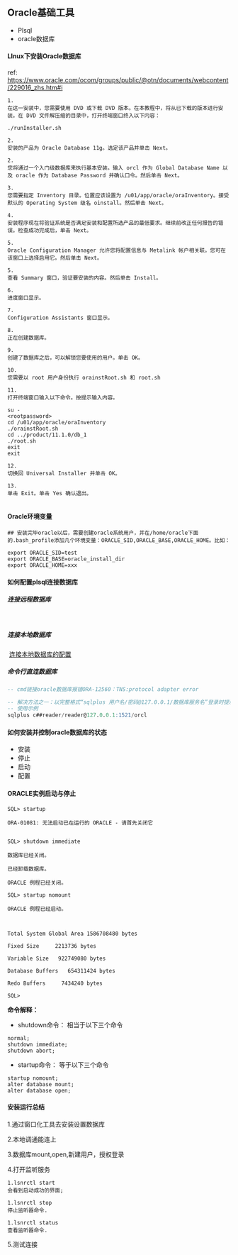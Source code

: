 ## Oracle基础工具

* Plsql
* oracle数据库



#### LInux下安装Oracle数据库

ref: https://www.oracle.com/ocom/groups/public/@otn/documents/webcontent/229016_zhs.htm#i

```shell
1.	
在这一安装中，您需要使用 DVD 或下载 DVD 版本。在本教程中，将从已下载的版本进行安装。在 DVD 文件解压缩的目录中，打开终端窗口终入以下内容：

./runInstaller.sh 

2.	
安装的产品为 Oracle Database 11g。选定该产品并单击 Next。

2.	
您将通过一个入门级数据库来执行基本安装。输入 orcl 作为 Global Database Name 以及 oracle 作为 Database Password 并确认口令。然后单击 Next。

3.	
您需要指定 Inventory 目录。位置应该设置为 /u01/app/oracle/oraInventory。接受默认的 Operating System 级名 oinstall。然后单击 Next。

4.	
安装程序现在将验证系统是否满足安装和配置所选产品的最低要求。继续前改正任何报告的错误。检查成功完成后，单击 Next。

5.	
Oracle Configuration Manager 允许您将配置信息与 Metalink 帐户相关联。您可在该窗口上选择启用它。然后单击 Next。

5.	
查看 Summary 窗口，验证要安装的内容。然后单击 Install。

6.	
进度窗口显示。

7.	
Configuration Assistants 窗口显示。

8.	
正在创建数据库。

9.	
创建了数据库之后，可以解锁您要使用的用户。单击 OK。

10.	
您需要以 root 用户身份执行 orainstRoot.sh 和 root.sh

11.	
打开终端窗口输入以下命令。按提示输入内容。

su -
<rootpassword>
cd /u01/app/oracle/oraInventory
./orainstRoot.sh
cd ../product/11.1.0/db_1
./root.sh
exit
exit

12.	
切换回 Universal Installer 并单击 OK。

13.	
单击 Exit。单击 Yes 确认退出。


```



#### Oracle环境变量

```shell
## 安装完毕oracle以后，需要创建oracle系统用户，并在/home/oracle下面的.bash_profile添加几个环境变量：ORACLE_SID,ORACLE_BASE,ORACLE_HOME。比如：

export ORACLE_SID=test 
export ORACLE_BASE=oracle_install_dir 
export ORACLE_HOME=xxx
```





#### 如何配置plsql连接数据库

##### 	连接远程数据库

​		

##### 	连接本地数据库

​		[连接本地数据库的配置](https://www.cnblogs.com/fengjunming/p/7966110.html)



##### 命令行直连数据库

```sql
-- cmd链接oracle数据库报错ORA-12560：TNS:protocol adapter error

-- 解决方法之一：以完整格式“sqlplus 用户名/密码@127.0.0.1/数据库服务名”登录时提示成功。
-- 使用示例
sqlplus c##reader/reader@127.0.0.1:1521/orcl
```









#### 如何安装并控制oracle数据库的状态

* 安装
* 停止
* 启动
* 配置





#### ORACLE实例启动与停止

```shell
SQL> startup

ORA-01081: 无法启动已在运行的 ORACLE - 请首先关闭它


SQL> shutdown immediate

数据库已经关闭。

已经卸载数据库。

ORACLE 例程已经关闭。

SQL> startup nomount

ORACLE 例程已经启动。



Total System Global Area 1586708480 bytes

Fixed Size     2213736 bytes

Variable Size   922749080 bytes

Database Buffers   654311424 bytes

Redo Buffers     7434240 bytes

SQL> 
```



**命令解释：**

- shutdown命令： 相当于以下三个命令

```
normal;
shutdown immediate;
shutdown abort;
```

- startup命令： 等于以下三个命令

```
startup nomount;
alter database mount;
alter database open;
```



#### 安装运行总结

1.通过窗口化工具去安装设置数据库

2.本地调通能连上

3.数据库mount,open,新建用户，授权登录

4.打开监听服务

```shell
1.lsnrctl start 
会看到启动成功的界面;

1.lsnrctl stop 
停止监听器命令.

1.lsnrctl status 
查看监听器命令.
```





5.测试连接



